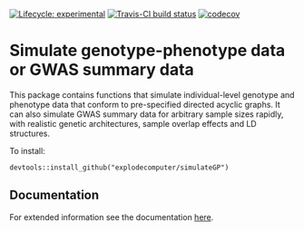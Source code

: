 [![Lifecycle:
experimental](https://img.shields.io/badge/lifecycle-experimental-orange.svg)](https://www.tidyverse.org/lifecycle/#experimental)
[![Travis-CI build status](https://travis-ci.org/explodecomputer/simulateGP.svg?branch=master)](https://travis-ci.org/explodecomputer/simulateGP)
[![codecov](https://codecov.io/github/explodecomputer/simulateGP/branch/master/graphs/badge.svg)](https://codecov.io/github/explodecomputer/simulateGP) 

# Simulate genotype-phenotype data or GWAS summary data 

This package contains functions that simulate individual-level genotype and phenotype data that conform to pre-specified directed acyclic graphs. It can also simulate GWAS summary data for arbitrary sample sizes rapidly, with realistic genetic architectures, sample overlap effects and LD structures.

To install:

```
devtools::install_github("explodecomputer/simulateGP")
```

## Documentation

For extended information see the documentation [here](https://explodecomputer.github.io/simulateGP).
